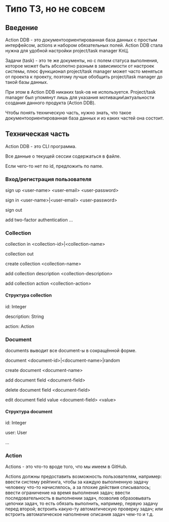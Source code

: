# Типо ТЗ, но не совсем

## Введение

Action DDB - это документоориентированная база данных 
с простым интерфейсом, actions и набором обязательных полей.
Action DDB стала нужна для удобной настройки project/task manager КпЦ.

Задачи (task) - это те же документы, но с полем статуса
выполнения, которое может быть абсолютно разным в зависимости
от настроек системы, плюс функционал project/task manager может часто меняться
от проекта к проекту, поэтому лучше обобщить project/task manager до такой
базы данных.

При этом в Action DDB никаких task-ов не используется.
Project/task manager был упомянут лишь для указания мотивации\актуальности
создания данного продукта (Action DDB).

Чтобы понять техническую часть, нужно знать, что такое документоориентированная база данных
и из каких частей она состоит.

## Техническая часть

Action DDB - это CLI программа.

Все данные о текущей сессии содержаться в файле.

Если чего-то нет по id,
предложить по name.

### Вход/регистрация пользователя

sign up \<user-name> \<user-email> \<user-password>

sign in \<user-name>|\<user-email> \<user-password>

sign out

add two-factor authentication ...

### Collection

collection in \<collection-id>|\<collection-name>

collection out

create collection \<collection-name>

add collection description \<collection-description>

add collection action \<collection-action>

#### Структура collection

id: Integer

description: String

action: Action

### Document

documents выводит все document-ы в сокращённой форме.

document \<document-id>|\<document-name>|random

create document \<document-name>

add document field \<document-field>

delete document field \<document-field>

edit document field value \<document-field> \<value>

#### Структура document

id: Integer

user: User

...

### Action

Actions - это что-то вроде того, что мы имеем в GitHub.

Actions должны предоставить возможность пользователям, например: ввести систему рейтинга,
чтобы за каждую выполненную задачу человеку что-то начислялось,
а за плохие действия списывалось; ввести ограничение на время выполнения задач;
ввести последовательность в выполнении задач, позволив образовывать
цепочки задач, то есть обязать выполнить, например, первую задачу перед второй;
встроить какую-ту автоматическую проверку задач; или встроить автоматическое
наполнение описания задач чем-то и т.д.
